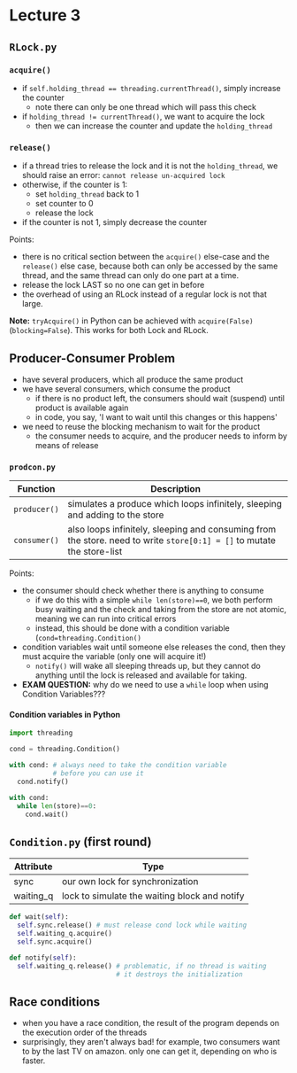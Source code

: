 # Lecture 3

## `RLock.py`

### `acquire()`
- if `self.holding_thread == threading.currentThread()`, simply increase the counter
  - note there can only be one thread which will pass this check
- if `holding_thread != currentThread()`, we want to acquire the lock
  - then we can increase the counter and update the `holding_thread`

### `release()`
- if a thread tries to release the lock and it is not the `holding_thread`, we should raise an error: `cannot release un-acquired lock`
- otherwise, if the counter is 1:
  - set `holding_thread` back to 1
  - set counter to 0
  - release the lock
- if the counter is not 1, simply decrease the counter

Points:
- there is no critical section between the `acquire()` else-case and the `release()` else case, because both can only be accessed by the same thread, and the same thread can only do one part at a time. 
- release the lock LAST so no one can get in before
- the overhead of using an RLock instead of a regular lock is not that large.

**Note:** `tryAcquire()` in Python can be achieved with `acquire(False)` (`blocking=False`). This works for both Lock and RLock.

## Producer-Consumer Problem
- have several producers, which all produce the same product
- we have several consumers, which consume the product
  - if there is no product left, the consumers should wait (suspend) until product is available again
  - in code, you say, 'I want to wait until this changes or this happens'
- we need to reuse the blocking mechanism to wait for the product
  - the consumer needs to acquire, and the producer needs to inform by means of release

### `prodcon.py`

|**Function**|**Description**|
|---|---|
|`producer()`|simulates a produce which loops infinitely, sleeping and adding to the store|
|`consumer()`|also loops infinitely, sleeping and consuming from the store. need to write `store[0:1] = []` to mutate the store-list|

Points:
- the consumer should check whether there is anything to consume
  - if we do this with a simple `while len(store)==0`, we both perform busy waiting and the check and taking from the store are not atomic, meaning we can run into critical errors
  - instead, this should be done with a condition variable (`cond=threading.Condition()`
- condition variables wait until someone else releases the cond, then they must acquire the variable (only one will acquire it!)
  - `notify()` will wake all sleeping threads up, but they cannot do anything until the lock is released and available for taking.
- **EXAM QUESTION:** why do we need to use a `while` loop when using Condition Variables???

#### Condition variables in Python
```Python
import threading

cond = threading.Condition()

with cond: # always need to take the condition variable
           # before you can use it
  cond.notify()

with cond:
  while len(store)==0:
    cond.wait()
```

## `Condition.py` (first round)

|**Attribute**|**Type**|
|---|---|
|sync|our own lock for synchronization|
|waiting_q|lock to simulate the waiting block and notify|

```Python
def wait(self):
  self.sync.release() # must release cond lock while waiting
  self.waiting_q.acquire()
  self.sync.acquire()

def notify(self):
  self.waiting_q.release() # problematic, if no thread is waiting
                           # it destroys the initialization
```

## Race conditions
- when you have a race condition, the result of the program depends on the execution order of the threads
- surprisingly, they aren't always bad! for example, two consumers want to by the last TV on amazon. only one can get it, depending on who is faster.
